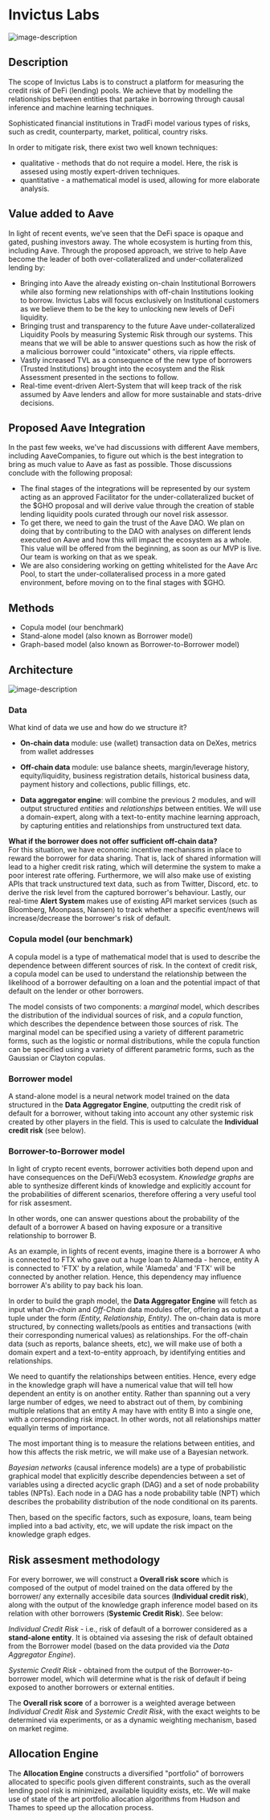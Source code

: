# Invictus Labs
![image-description](assets/logo_transparent.png)
## Description ##

The scope of Invictus Labs is to construct a platform for measuring the credit risk of DeFi (lending) pools. We achieve that by modelling the relationships between entities that partake in borrowing through causal inference and machine learning techniques. 

Sophisticated financial institutions in TradFi model various types of risks, such as credit, counterparty, market, political, country risks. 

In order to mitigate risk, there exist two well known techniques:

- qualitative - methods that do not require a model. Here, the risk is assesed using mostly expert-driven techniques.
- quantitative - a mathematical model is used, allowing for more elaborate analysis.


## Value added to Aave ##
In light of recent events, we’ve seen that the DeFi space is opaque and gated, pushing investors away. The whole ecosystem is hurting from this, including Aave. Through the proposed approach, we strive to help Aave become the leader of both over-collateralized and under-collateralized lending by:

- Bringing into Aave the already existing on-chain Institutional Borrowers while also forming new relationships with off-chain Institutions looking to borrow. Invictus Labs will focus exclusively on Institutional customers as we believe them to be the key to unlocking new levels of DeFi liquidity.
- Bringing trust and transparency to the future Aave under-collateralized Liquidity Pools by measuring Systemic Risk through our systems. This means that we will be able to answer questions such as how the risk of a malicious borrower could "intoxicate" others, via ripple effects.
- Vastly increased TVL as a consequence of the new type of borrowers (Trusted Institutions) brought into the ecosystem and the Risk Assessment presented in the sections to follow.
- Real-time event-driven Alert-System that will keep track of the risk assumed by Aave lenders and allow for more sustainable and stats-drive decisions.

## Proposed Aave Integration ##
In the past few weeks, we've had discussions with different Aave members, including AaveCompanies, to figure out which is the best integration to bring as much value to Aave as fast as possible.
Those discussions conclude with the following proposal:

- The final stages of the integrations will be represented by our system acting as an approved Facilitator for the under-collateralized bucket of the $GHO proposal and will derive value through the creation of stable lending liquidity pools curated through our novel risk assessor.
- To get there, we need to gain the trust of the Aave DAO. We plan on doing that by contributing to the DAO with analyses on different lends executed on Aave and how this will impact the ecosystem as a whole. This value will be offered from the beginning, as soon as our MVP is live. Our team is working on that as we speak.
- We are also considering working on getting whitelisted for the Aave Arc Pool, to start the under-collateralised process in a more gated environment, before moving on to the final stages with $GHO.

## Methods ##
* Copula model (our benchmark)
* Stand-alone model (also known as Borrower model)
* Graph-based model (also known as Borrower-to-Borrower model)

## Architecture ##
![image-description](assets/borrow_to_borrow_alert.png)




### Data ###

What kind of data we use and how do we structure it?



- **On-chain data** module: use (wallet) transaction data on DeXes, metrics from wallet addresses
- **Off-chain data** module: use balance sheets, margin/leverage history, equity/liquidity,  business registration details, historical business data, payment history and collections, public fillings, etc.

- **Data aggregator engine**: will combine the previous 2 modules, and will output structured *entities* and *relationships* between entities. We will use a domain-expert, along with a text-to-entity machine learning approach, by  capturing entities and relationships from unstructured text data.

**What if the borrower does not offer sufficient off-chain data?**<br />
For this situation, we have economic incentive mechanisms in place to reward the borrower for data sharing. That is, lack of shared information will lead to a higher credit risk rating, which will determine the system to make a poor interest rate offering. Furthermore, we will also make use of existing APIs that track unstructured text data, such as from Twitter, Discord, etc. to derive the risk level from the captured borrower's behaviour. Lastly, our real-time **Alert System** makes use of existing API market services (such as Bloomberg, Moonpass, Nansen) to track whether a specific event/news will increase/decrease the borrower's risk of default.

### Copula model (our benchmark) ###

A copula model is a type of mathematical model that is used to describe the dependence between different sources of risk. In the context of credit risk, a copula model can be used to understand the relationship between the likelihood of a borrower defaulting on a loan and the potential impact of that default on the lender or other borrowers.

The model consists of two components: a *marginal* model, which describes the distribution of the individual sources of risk, and a *copula* function, which describes the dependence between those sources of risk. The marginal model can be specified using a variety of different parametric forms, such as the logistic or normal distributions, while the copula function can be specified using a variety of different parametric forms, such as the Gaussian or Clayton copulas. 

### Borrower model ###
A stand-alone model is a neural network model trained on the data structured in the **Data Aggregator Engine**, outputting the credit risk of default for a borrower, without taking into account any other systemic risk created by other players in the field. This is used to calculate the **Individual credit risk** (see below). 


### Borrower-to-Borrower model ###
In light of crypto recent events, borrower activities both depend upon and have consequences on the DeFi/Web3 ecosystem. *Knowledge graphs* are able to synthesize different kinds of knowledge and explicitly account for the probabilities of different scenarios, therefore offering a very useful tool for risk assesment. 

In other words, one can answer questions about the probability of the default of a borrower A based on having exposure or a transitive relationship to borrower B.  

As an example, in lights of recent events, imagine there is a borrower A who is connected to FTX who gave out a huge loan to Alameda - hence, entity A is connected to 'FTX' by a relation, while 'Alameda' and 'FTX' will be connected by another relation. Hence, this dependency may influence borrower A's ability to pay back his loan. 

In order to build the graph model, the **Data Aggregator Engine** will fetch as input what *On-chain* and *Off-Chain* data modules offer, offering as output a tuple under the form *(Entity, Relationship, Entity)*. The on-chain data is more structured, by connecting wallets/pools as entities  and transactions (with their corresponding numerical values) as relationships.
For the off-chain data (such as reports, balance sheets, etc), we will make use of both a domain expert and a text-to-entity approach, by identifying entities and relationships. 

We need to quantify the relationships between entities. Hence, every edge in the knowledge graph will have a numerical value that will tell how dependent an entity is on another entity. 
Rather than spanning out a very large number of edges, we need to abstract out of them, by combining multiple relations that an entity A may have with entity B into a single one, with a corresponding risk impact. In other words, not all relationships matter equallyin terms of importance. 

The most important thing is to measure the relations between entities, and how this affects the risk metric, we will make use of a Bayesian network.

*Bayesian networks* (causal inference models) are a type of probabilistic graphical model that explicitly describe
dependencies between a set of variables using a directed acyclic graph (DAG) and a set of
node probability tables (NPTs). Each node in a DAG has a node probability table (NPT) which describes the probability
distribution of the node conditional on its parents.

Then, based on the specific factors, such as exposure, loans, team being implied into a bad activity, etc, we will update the risk impact on the knowledge graph edges. 







## Risk assesment methodology ##

For every borrower, we will construct a **Overall risk score** which is composed of the output of model trained on the data offered by the borrower/ any externally accesibile data sources (**Individual credit risk**), along with the output of the knowledge graph inference model based on its relation with other borrowers (**Systemic Credit Risk**). See below:

*Individual Credit Risk* - i.e., risk of default of a borrower considered as a **stand-alone entity**.  It is obtained via assesing the risk of default obtained from the Borrower model (based on the data provided via the *Data Aggregator Engine*).

*Systemic Credit Risk* - obtained from the output of the Borrower-to-borrower model, which will determine what is the risk of default if being exposed to another borrowers or external entities.

The **Overall risk score** of a borrower is a weighted average between *Individual Credit Risk* and *Systemic Credit Risk*, with the exact weights to be determined via experiments, or as a dynamic weighting mechanism, based on market regime. 



## Allocation Engine ##
The **Allocation Engine** constructs a diversified "portfolio" of borrowers allocated to specific pools given different constraints, such as the overall lending pool risk is minimized, available liquidity exists, etc. We will make use of state of the art portfolio allocation algorithms from Hudson and Thames to speed up the allocation process.






